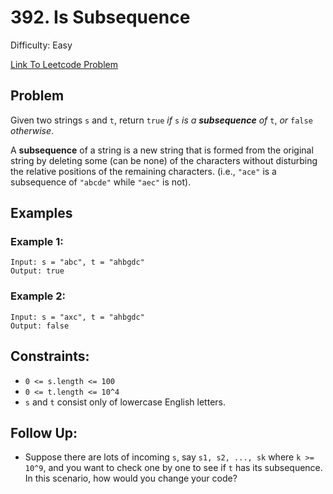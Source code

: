 # 392. Is Subsequence
Difficulty: Easy

[Link To Leetcode Problem](https://leetcode.com/problems/is-subsequence/)

## Problem
Given two strings `s` and `t`, return `true` *if* `s` *is a **subsequence** of* `t`, *or* `false` *otherwise*.

A **subsequence** of a string is a new string that is formed from the original string by deleting some (can be none) of the characters without disturbing the relative positions of the remaining characters. (i.e., `"ace"` is a subsequence of `"abcde"` while `"aec"` is not).

## Examples
### Example 1:
```
Input: s = "abc", t = "ahbgdc"
Output: true
```
### Example 2:
```
Input: s = "axc", t = "ahbgdc"
Output: false
```

## Constraints:
- `0 <= s.length <= 100`
- `0 <= t.length <= 10^4`
- `s` and `t` consist only of lowercase English letters.

## Follow Up:
- Suppose there are lots of incoming `s`, say `s1, s2, ..., sk` where `k >= 10^9`, and you want to check one by one to see if `t` has its subsequence. In this scenario, how would you change your code?